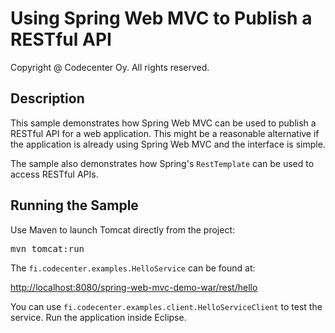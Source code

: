 Using Spring Web MVC to Publish a RESTful API
=============================================
Copyright @ Codecenter Oy. All rights reserved.

Description
-----------

This sample demonstrates how Spring Web MVC can be used to publish a RESTful
API for a web application. This might be a reasonable alternative if the 
application is already using Spring Web MVC and the interface is simple.

The sample also demonstrates how Spring's `RestTemplate` can be used to 
access RESTful APIs.

Running the Sample
------------------

Use Maven to launch Tomcat directly from the project:

<pre>
mvn tomcat:run
</pre>

The `fi.codecenter.examples.HelloService` can be found at:

<http://localhost:8080/spring-web-mvc-demo-war/rest/hello>

You can use `fi.codecenter.examples.client.HelloServiceClient` to test the 
service. Run the application inside Eclipse.
